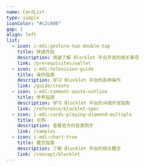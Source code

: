 ```yaml
---
name: CardList
type: simple
iconColor: "#c2c9d6"
gap: 1
align: left
list:
  - icon: i-mdi:gesture-two-double-tap
    title: 快速开始
    description: 快速了解 Blocklet 平台开发的相关事项
    link: /prerequisites/wallet
  - icon: i-mdi:television-guide
    title: 操作指南
    description: 学习 Blocklet 平台的各种操作
    link: /guide/create
  - icon: i-mdi:comment-quote-outline
    title: 参考指南
    description: 学习 Blocklet 平台的详细开发指南
    link: /reference/blocklet-spec
  - icon: i-mdi:cards-playing-diamond-multiple
    title: 示例
    description: 查看官方的各类例子
    link: /samples
  - icon: i-mdi:chart-tree
    title: 概念指南
    description: 了解 Blocklet 平台的相关概念
    link: /concept/blocklet
---
```

